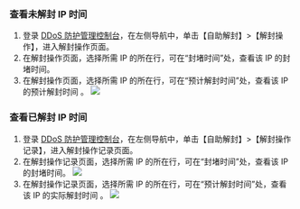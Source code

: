 ### 查看未解封 IP 时间
1. 登录 [DDoS 防护管理控制台](https://console.cloud.tencent.com/ddos/unblock/list)，在左侧导航中，单击【自助解封】>【解封操作】，进入解封操作页面。
2. 在解封操作页面，选择所需 IP 的所在行，可在“封堵时间”处，查看该 IP 的封堵时间。
3. 在解封操作页面，选择所需 IP 的所在行，可在“预计解封时间”处，查看该 IP 的预计解封时间	。
![](https://main.qcloudimg.com/raw/512ff0d891bc2cddf3eeb6a12d8037dd.png)

### 查看已解封 IP 时间
1. 登录 [DDoS 防护管理控制台](https://console.cloud.tencent.com/ddos/unblock/list)，在左侧导航中，单击【自助解封】>【解封操作记录】，进入解封操作记录页面。
2. 在解封操作记录页面，选择所需 IP 的所在行，可在“封堵时间”处，查看该 IP 的封堵时间。
![](https://main.qcloudimg.com/raw/61f381736be30988067dfddc19b468a6.png)
3. 在解封操作记录页面，选择所需 IP 的所在行，可在“预计解封时间”处，查看该 IP 的实际解封时间	。
![](https://main.qcloudimg.com/raw/3e1266155b1b46ad47f5f56a3efa9177.png)
